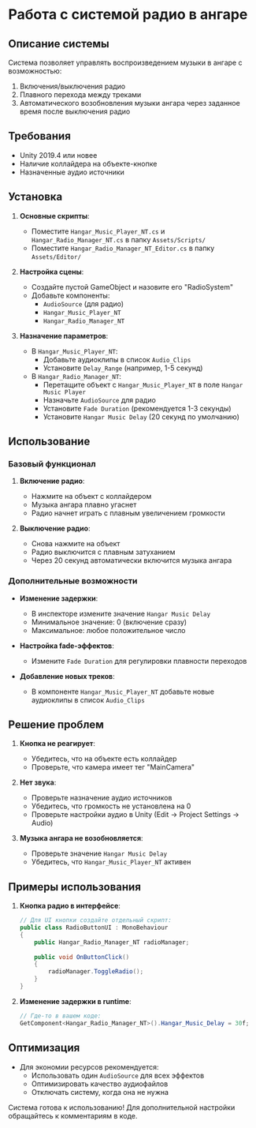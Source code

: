 # Работа с системой радио в ангаре

## Описание системы
Система позволяет управлять воспроизведением музыки в ангаре с возможностью:
1. Включения/выключения радио
2. Плавного перехода между треками
3. Автоматического возобновления музыки ангара через заданное время после выключения радио

## Требования
- Unity 2019.4 или новее
- Наличие коллайдера на объекте-кнопке
- Назначенные аудио источники

## Установка

1. **Основные скрипты**:
   - Поместите `Hangar_Music_Player_NT.cs` и `Hangar_Radio_Manager_NT.cs` в папку `Assets/Scripts/`
   - Поместите `Hangar_Radio_Manager_NT_Editor.cs` в папку `Assets/Editor/`

2. **Настройка сцены**:
   - Создайте пустой GameObject и назовите его "RadioSystem"
   - Добавьте компоненты:
     - `AudioSource` (для радио)
     - `Hangar_Music_Player_NT`
     - `Hangar_Radio_Manager_NT`

3. **Назначение параметров**:
   - В `Hangar_Music_Player_NT`:
     - Добавьте аудиоклипы в список `Audio_Clips`
     - Установите `Delay_Range` (например, 1-5 секунд)
   - В `Hangar_Radio_Manager_NT`:
     - Перетащите объект с `Hangar_Music_Player_NT` в поле `Hangar Music Player`
     - Назначьте `AudioSource` для радио
     - Установите `Fade Duration` (рекомендуется 1-3 секунды)
     - Установите `Hangar Music Delay` (20 секунд по умолчанию)

## Использование

### Базовый функционал
1. **Включение радио**:
   - Нажмите на объект с коллайдером
   - Музыка ангара плавно угаснет
   - Радио начнет играть с плавным увеличением громкости

2. **Выключение радио**:
   - Снова нажмите на объект
   - Радио выключится с плавным затуханием
   - Через 20 секунд автоматически включится музыка ангара

### Дополнительные возможности
- **Изменение задержки**:
  - В инспекторе измените значение `Hangar Music Delay`
  - Минимальное значение: 0 (включение сразу)
  - Максимальное: любое положительное число

- **Настройка fade-эффектов**:
  - Измените `Fade Duration` для регулировки плавности переходов

- **Добавление новых треков**:
  - В компоненте `Hangar_Music_Player_NT` добавьте новые аудиоклипы в список `Audio_Clips`

## Решение проблем

1. **Кнопка не реагирует**:
   - Убедитесь, что на объекте есть коллайдер
   - Проверьте, что камера имеет тег "MainCamera"

2. **Нет звука**:
   - Проверьте назначение аудио источников
   - Убедитесь, что громкость не установлена на 0
   - Проверьте настройки аудио в Unity (Edit → Project Settings → Audio)

3. **Музыка ангара не возобновляется**:
   - Проверьте значение `Hangar Music Delay`
   - Убедитесь, что `Hangar_Music_Player_NT` активен

## Примеры использования

1. **Кнопка радио в интерфейсе**:
   ```csharp
   // Для UI кнопки создайте отдельный скрипт:
   public class RadioButtonUI : MonoBehaviour
   {
       public Hangar_Radio_Manager_NT radioManager;
       
       public void OnButtonClick()
       {
           radioManager.ToggleRadio();
       }
   }
   ```

2. **Изменение задержки в runtime**:
   ```csharp
   // Где-то в вашем коде:
   GetComponent<Hangar_Radio_Manager_NT>().Hangar_Music_Delay = 30f;
   ```

## Оптимизация
- Для экономии ресурсов рекомендуется:
  - Использовать один `AudioSource` для всех эффектов
  - Оптимизировать качество аудиофайлов
  - Отключать систему, когда она не нужна

Система готова к использованию! Для дополнительной настройки обращайтесь к комментариям в коде.

